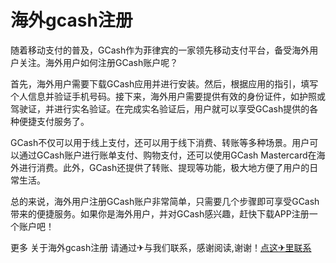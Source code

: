 # 海外gcash注册

随着移动支付的普及，GCash作为菲律宾的一家领先移动支付平台，备受海外用户关注。海外用户如何注册GCash账户呢？

首先，海外用户需要下载GCash应用并进行安装。然后，根据应用的指引，填写个人信息并验证手机号码。接下来，海外用户需要提供有效的身份证件，如护照或驾驶证，并进行实名验证。在完成实名验证后，用户就可以享受GCash提供的各种便捷支付服务了。

GCash不仅可以用于线上支付，还可以用于线下消费、转账等多种场景。用户可以通过GCash账户进行账单支付、购物支付，还可以使用GCash Mastercard在海外进行消费。此外，GCash还提供了转账、提现等功能，极大地方便了用户的日常生活。

总的来说，海外用户注册GCash账户非常简单，只需要几个步骤即可享受GCash带来的便捷服务。如果你是海外用户，并对GCash感兴趣，赶快下载APP注册一个账户吧！

更多 关于海外gcash注册 请通过✈与我们联系，感谢阅读,谢谢！[点这✈里联系](https://ww.k02.cc)